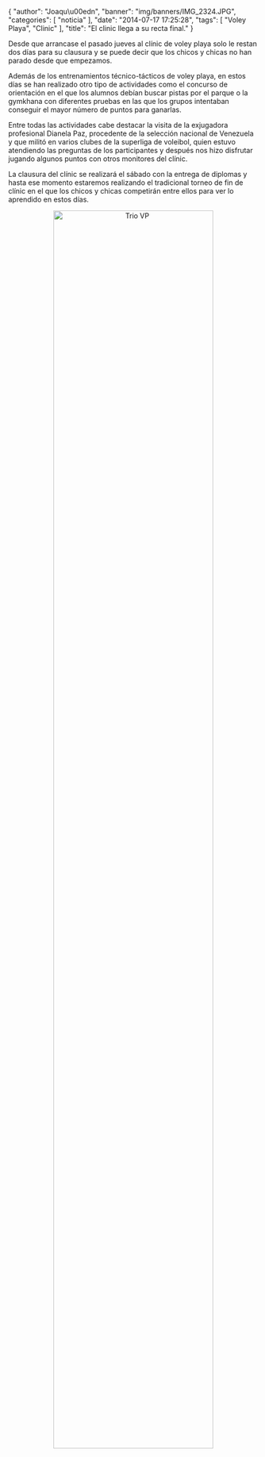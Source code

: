 {
  "author": "Joaqu\u00edn", 
  "banner": "img/banners/IMG_2324.JPG", 
  "categories": [
    "noticia"
  ], 
  "date": "2014-07-17 17:25:28", 
  "tags": [
    "Voley Playa", 
    "Clinic"
  ], 
  "title": "El clinic llega a su recta final."
}

Desde que arrancase el pasado jueves al clínic  de voley playa solo le restan dos días para su clausura y se puede decir que los chicos y chicas no han parado desde que empezamos.

Además de los entrenamientos técnico-tácticos de voley playa, en estos días se han realizado otro tipo de actividades como el concurso de orientación en el que los alumnos debían buscar pistas por el parque o la gymkhana con diferentes pruebas en las que los grupos intentaban conseguir el mayor número de puntos para ganarlas.

Entre todas las actividades cabe destacar la visita de la exjugadora profesional Dianela Paz, procedente de la selección nacional de Venezuela y que militó en varios clubes de la superliga de voleibol, quien estuvo atendiendo las preguntas de los participantes y después nos hizo disfrutar jugando algunos puntos con otros monitores del clínic.

La clausura del clínic se realizará el sábado con la entrega de diplomas y hasta ese momento estaremos realizando el tradicional torneo de fin de clínic en el que los chicos y chicas competirán entre ellos para ver lo aprendido en estos días.

<center>
<a target="_new" href="http://www.advmiguelturra.org/img/banners/IMG_2324.JPG"> 
<img alt="Trio VP" width="80%" align="center" src="http://www.advmiguelturra.org/img/banners/IMG_2324.JPG"/> </a> </center>

